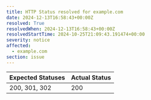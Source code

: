 ```yaml
---
title: HTTP Status resolved for example.com
date: 2024-12-13T16:58:43+00:00Z
resolved: True
resolvedWhen: 2024-12-13T16:58:43+00:00Z
resolvedStartTime: 2024-10-25T21:09:43.191474+00:00
severity: notice
affected:
  - example.com
section: issue
---
```


| Expected Statuses | Actual Status  |
|-------------------|----------------|
| 200, 301, 302 | 200 |
